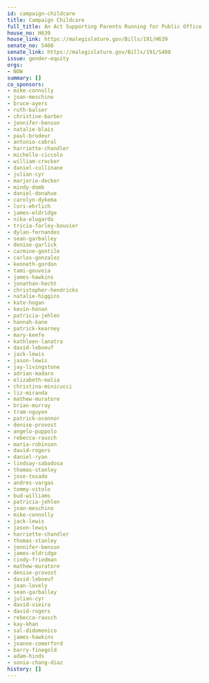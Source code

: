 ```yaml
---
id: campaign-childcare
title: Campaign Childcare
full_title: An Act Supporting Parents Running for Public Office
house_no: H639
house_link: https://malegislature.gov/Bills/191/H639
senate_no: S408
senate_link: https://malegislature.gov/Bills/191/S408
issue: gender-equity
orgs:
- NOW
summary: []
co_sponsors:
- mike-connolly
- joan-meschino
- bruce-ayers
- ruth-balser
- christine-barber
- jennifer-benson
- natalie-blais
- paul-brodeur
- antonio-cabral
- harriette-chandler
- michelle-ciccolo
- william-crocker
- daniel-cullinane
- julian-cyr
- marjorie-decker
- mindy-domb
- daniel-donahue
- carolyn-dykema
- lori-ehrlich
- james-eldridge
- nika-elugardo
- tricia-farley-bouvier
- dylan-fernandes
- sean-garballey
- denise-garlick
- carmine-gentile
- carlos-gonzalez
- kenneth-gordon
- tami-gouveia
- james-hawkins
- jonathan-hecht
- christopher-hendricks
- natalie-higgins
- kate-hogan
- kevin-honan
- patricia-jehlen
- hannah-kane
- patrick-kearney
- mary-keefe
- kathleen-lanatra
- david-leboeuf
- jack-lewis
- jason-lewis
- jay-livingstone
- adrian-madaro
- elizabeth-malia
- christina-minicucci
- liz-miranda
- mathew-muratore
- brian-murray
- tram-nguyen
- patrick-oconnor
- denise-provost
- angelo-puppolo
- rebecca-rausch
- maria-robinson
- david-rogers
- daniel-ryan
- lindsay-sabadosa
- thomas-stanley
- jose-tosado
- andres-vargas
- tommy-vitolo
- bud-williams
- patricia-jehlen
- joan-meschino
- mike-connolly
- jack-lewis
- jason-lewis
- harriette-chandler
- thomas-stanley
- jennifer-benson
- james-eldridge
- cindy-friedman
- mathew-muratore
- denise-provost
- david-leboeuf
- joan-lovely
- sean-garballey
- julian-cyr
- david-vieira
- david-rogers
- rebecca-rausch
- kay-khan
- sal-didomenico
- james-hawkins
- joanne-comerford
- barry-finegold
- adam-hinds
- sonia-chang-diaz
history: []
---
```

